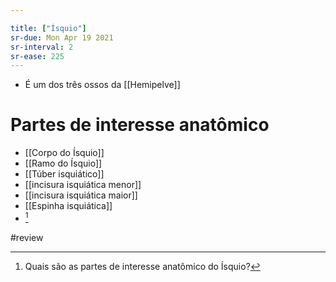 ```yaml
---

title: ["Ísquio"]
sr-due: Mon Apr 19 2021
sr-interval: 2
sr-ease: 225
---
```


+ É um dos três ossos da [[Hemipelve]]

# Partes de interesse anatômico
+ [[Corpo do Ísquio]]
+ [[Ramo do Ísquio]]
+ [[Túber isquiático]]
+ [[incisura isquiática menor]]
+  [[incisura isquiática maior]]
+  [[Espinha isquiática]]
+    [^617199]

[^617199]: Quais são as partes de interesse anatômico do Ísquio?


#review 
